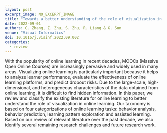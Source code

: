 ```yaml
---
layout: post
excerpt_image: NO_EXCERPT_IMAGE
title: "Towards a better understanding of the role of visualization in online learning: A review"
date: 2022-09-01
authors: G. Zhang, Z. Zhu, S. Zhu, R. Liang & G. Sun
venue: "Visual Informatics"
doi: 10.1016/j.visinf.2022.09.002
categories:
  - review
---
```

With the popularity of online learning in recent decades, MOOCs (Massive Open Online Courses) are increasingly pervasive and widely used in many areas. Visualizing online learning is particularly important because it helps to analyze learner performance, evaluate the effectiveness of online learning platforms, and predict dropout risks. Due to the large-scale, high-dimensional, and heterogeneous characteristics of the data obtained from online learning, it is difficult to find hidden information. In this paper, we review and classify the existing literature for online learning to better understand the role of visualization in online learning. Our taxonomy is based on four categorizations of online learning tasks: behavior analysis, behavior prediction, learning pattern exploration and assisted learning. Based on our review of relevant literature over the past decade, we also identify several remaining research challenges and future research work.
